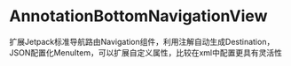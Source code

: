 # AnnotationBottomNavigationView
扩展Jetpack标准导航路由Navigation组件，利用注解自动生成Destination，JSON配置化MenuItem，可以扩展自定义属性，比较在xml中配置更具有灵活性
